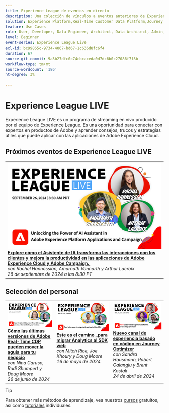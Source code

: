 ```yaml
---
title: Experience League de eventos en directo
description: Una colección de vínculos a eventos anteriores de Experience League LIVE
solution: Experience Platform,Real-Time Customer Data Platform,Journey Optimizer,Experience Manager,Target,Audience Manager,Analytics
feature: Use Cases
role: User, Developer, Data Engineer, Architect, Data Architect, Admin, Leader
level: Beginner
event-series: Experience League Live
exl-id: bc99865c-9734-4067-bd67-1c636d8fc6f4
duration: 67
source-git-commit: 9a3b27dfc0c74cbcaceda0d7dc6b0c27086f7f3b
workflow-type: tm+mt
source-wordcount: '186'
ht-degree: 3%

---
```


# Experience League LIVE

Experience League LIVE es un programa de streaming en vivo producido por el equipo de Experience League.  Es una oportunidad para conectar con expertos en productos de Adobe y aprender consejos, trucos y estrategias útiles que puede aplicar con las aplicaciones de Adobe Experience Cloud.

<div id="upcoming-events">

## Próximos eventos de Experience League LIVE

<table>
<tr>

<td style="vertical-align: top;"><a href="episodes/exl-live-episode-09-26-24.md">
      <img alt="Experience League LIVE Ago 28" src="episodes/assets/WebBanner-09-26-2024.png">
    </a>
    <div>
      <a href="episodes/exl-live-episode-09-18-24.md">
        <strong>Explore cómo el Asistente de IA transforma las interacciones con los clientes y mejora la productividad en las aplicaciones de Adobe Experience Cloud y Adobe Campaign. </strong>
      </a>
      <br/><em>con Rachel Hannessian, Amarnath Vannarth y Arthur Lacroix</em>
      <br/><em>26 de septiembre de 2024 a las 8:30 PT</em>
    </div>
  </td>
</tr>
</table>

</div>

<div id="recs-overview-body-1"></div>
<div id="recs-overview-body-2"></div>
<div id="recs-overview-body-3"></div>
<div id="recs-overview-body-4"></div>
<div id="recs-overview-body-5"></div>
<div id="recs-overview-body-6"></div>

<div id="past-events">


</div>

## Selección del personal

<table style="max-width: 1214px;">

<tr>
  <td style="vertical-align: top;"><a href="episodes/exl-live-episode-06-26-24.md">
      <img alt="Experience League LIVE 21 de abril" src="episodes/assets/WebBanner-June26-2024.jpg">
    </a>
    <div>
      <a href="episodes/exl-live-episode-06-26-24.md">
        <strong>Cómo las últimas versiones de Adobe Real-Time CDP pueden mover la aguja para tu negocio</strong>
      </a>
      <br/><em>con Nina Caruso, Rudi Shumpert y Doug Moore</em>
      <br/><em>26 de junio de 2024</em>
    </div>
  </td>

<td style="vertical-align: top;">
    <a href="episodes/exl-live-episode-05-16-24.md">
      <img alt="Experience League LIVE ep8" src="episodes/assets/WebBanner-May16-2024.jpg">
    </a>
    <div>
      <a href="episodes/exl-live-episode-05-16-24.md"><strong>Este es el camino...para migrar Analytics al SDK web</strong></a>
      <br/><em>con Mitch Rice, Joe Khoury y Doug Moore</em>
      <br/><em>16 de mayo de 2024</em>
    </div>
  </td>

<td style="vertical-align: top;">
    <a href="episodes/exl-live-episode-05-26-22.md">
      <img alt="Experience League LIVE 26 de mayo" src="episodes/assets/WebBanner-Apr24-2024.jpg">
    </a>
    <div>
      <a href="episodes/exl-live-episode-04-24-24.md">
        <strong>Nuevo canal de experiencia basado en código en Journey Optimizer</strong>
      </a>
      <br/><em>con Sandra Hausmann, Robert Calangiu y Brent Kostak</em>
      <br/><em>24 de abril de 2024</em>
    </div>
  </td>
  </tr>

</table>


>[!TIP]
>
>Para obtener más métodos de aprendizaje, vea nuestros [cursos](https://experienceleague.adobe.com/?lang=es#dashboard/learning) gratuitos, así como [tutoriales](https://experienceleague.adobe.com/docs/home-tutorials.html?lang=es) individuales.
